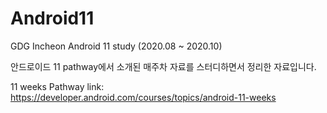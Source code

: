 # Android11
GDG Incheon Android 11 study (2020.08 ~ 2020.10)

안드로이드 11 pathway에서 소개된 매주차 자료를 스터디하면서 정리한 자료입니다.

11 weeks Pathway link: https://developer.android.com/courses/topics/android-11-weeks
